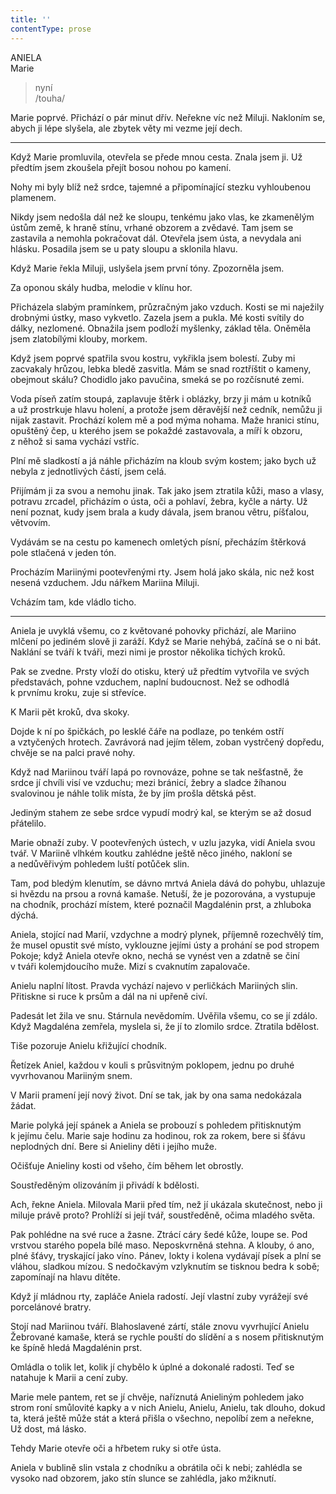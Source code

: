 ```yaml
---
title: ''
contentType: prose
---
```


ANIELA  
Marie

> nyní  
> /touha/

Marie poprvé. Přichází o pár minut dřív. Neřekne víc než Miluji. Nakloním se, abych ji lépe slyšela, ale zbytek věty mi vezme její dech.

* * *

Když Marie promluvila, otevřela se přede mnou cesta. Znala jsem ji. Už předtím jsem zkoušela přejít bosou nohou po kamení.

Nohy mi byly blíž než srdce, tajemné a připomínající stezku vyhloubenou plamenem.

Nikdy jsem nedošla dál než ke sloupu, tenkému jako vlas, ke zkamenělým ústům země, k hraně stínu, vrhané obzorem a zvědavé. Tam jsem se zastavila a nemohla pokračovat dál. Otevřela jsem ústa, a nevydala ani hlásku. Posadila jsem se u paty sloupu a sklonila hlavu.

Když Marie řekla Miluji, uslyšela jsem první tóny. Zpozorněla jsem.

Za oponou skály hudba, melodie v klínu hor.

Přicházela slabým pramínkem, průzračným jako vzduch. Kosti se mi naježily drobnými ústky, maso vykvetlo. Zazela jsem a pukla. Mé kosti svítily do dálky, nezlomené. Obnažila jsem podloží myšlenky, základ těla. Oněměla jsem zlatobílými klouby, morkem.

Když jsem poprvé spatřila svou kostru, vykřikla jsem bolestí. Zuby mi zacvakaly hrůzou, lebka bledě zasvitla. Mám se snad roztříštit o kameny, obejmout skálu? Chodidlo jako pavučina, smeká se po rozčísnuté zemi.

Voda píseň zatím stoupá, zaplavuje štěrk i oblázky, brzy ji mám u kotníků a už prostrkuje hlavu holení, a protože jsem děravější než cedník, nemůžu ji nijak zastavit. Prochází kolem mě a pod mýma nohama. Maže hranici stínu, opuštěný čep, u kterého jsem se pokaždé zastavovala, a míří k obzoru, z něhož si sama vychází vstříc.

Plní mě sladkostí a já náhle přicházím na kloub svým kostem; jako bych už nebyla z jednotlivých částí, jsem celá.

Přijímám ji za svou a nemohu jinak. Tak jako jsem ztratila kůži, maso a vlasy, potravu zrcadel, přicházím o ústa, oči a pohlaví, žebra, kyčle a nárty. Už není poznat, kudy jsem brala a kudy dávala, jsem branou větru, píšťalou, větvovím.

Vydávám se na cestu po kamenech omletých písní, přecházím štěr­ko­vá pole stlačená v jeden tón.

Procházím Mariinými pootevřenými rty. Jsem holá jako skála, nic než kost nesená vzduchem. Jdu nářkem Mariina Miluji.

Vcházím tam, kde vládlo ticho.

* * *

Aniela je uvyklá všemu, co z květované pohovky přichází, ale Mariino mlčení po jediném slově ji zaráží. Když se Marie nehýbá, začíná se o ni bát. Naklání se tváří k tváři, mezi nimi je prostor několika tichých kroků.

Pak se zvedne. Prsty vloží do otisku, který už předtím vytvořila ve svých představách, pohne vzduchem, naplní budoucnost. Než se odhodlá k prvnímu kroku, zuje si střevíce.

K Marii pět kroků, dva skoky.

Dojde k ní po špičkách, po lesklé čáře na podlaze, po tenkém ostří a vztyčených hrotech. Zavrávorá nad jejím tělem, zoban vystrčený dopředu, chvěje se na palci pravé nohy.

Když nad Mariinou tváří lapá po rovnováze, pohne se tak nešťastně, že srdce jí chvíli visí ve vzduchu; mezi bránicí, žebry a sladce žíhanou svalovinou je náhle tolik místa, že by jím prošla dětská pěst.

Jediným stahem ze sebe srdce vypudí modrý kal, se kterým se až dosud přátelilo.

Marie obnaží zuby. V pootevřených ústech, v uzlu jazyka, vidí Aniela svou tvář. V Mariině vlhkém koutku zahlédne ještě něco jiného, nakloní se a nedůvěřivým pohledem luští potůček slin.

Tam, pod bledým klenutím, se dávno mrtvá Aniela dává do pohybu, uhlazuje si hvězdu na prsou a rovná kamaše. Netuší, že je pozorována, a vystupuje na chodník, prochází místem, které poznačil Magdalénin prst, a zhluboka dýchá.

Aniela, stojící nad Marií, vzdychne a modrý plynek, příjemně rozechvělý tím, že musel opustit své místo, vyklouzne jejími ústy a prohání se pod stropem Pokoje; když Aniela otevře okno, nechá se vynést ven a zdatně se činí v tváři kolemjdoucího muže. Mizí s cvaknutím zapalovače.

Anielu naplní lítost. Pravda vychází najevo v perličkách Mariiných slin. Přitiskne si ruce k prsům a dál na ni upřeně civí.

Padesát let žila ve snu. Stárnula nevědomím. Uvěřila všemu, co se jí zdálo. Když Magdaléna zemřela, myslela si, že jí to zlomilo srdce. Ztratila bdělost.

Tiše pozoruje Anielu křižující chodník.

Řetízek Aniel, každou v kouli s průsvitným poklopem, jednu po druhé vyvrhovanou Mariiným snem.

V Marii pramení její nový život. Dní se tak, jak by ona sama nedokázala žádat.

Marie polyká její spánek a Aniela se probouzí s pohledem přitisknutým k jejímu čelu. Marie saje hodinu za hodinou, rok za rokem, bere si šťávu neplodných dní. Bere si Anieliny děti i jejího muže.

Očišťuje Anieliny kosti od všeho, čím během let obrostly.

Soustředěným olizováním ji přivádí k bdělosti.

Ach, řekne Aniela. Milovala Marii před tím, než jí ukázala skutečnost, nebo ji miluje právě proto? Prohlíží si její tvář, soustředěně, očima mladého světa.

Pak pohlédne na své ruce a žasne. Ztrácí cáry šedé kůže, loupe se. Pod vrstvou starého popela bílé maso. Neposkvrněná stehna. A klouby, ó ano, plné šťávy, tryskající jako víno. Pánev, lokty i kolena vydávají písek a plní se vláhou, sladkou mízou. S nedočkavým vzlyknutím se tisknou bedra k sobě; zapomínají na hlavu dítěte.

Když jí mládnou rty, zapláče Aniela radostí. Její vlastní zuby vyrážejí své porcelánové bratry.

Stojí nad Mariinou tváří. Blahoslavené zártí, stále znovu vyvrhu­jící Anielu Žebrované kamaše, která se rychle pouští do slídění a s nosem přitisknutým ke špíně hledá Magdalénin prst.

Omládla o tolik let, kolik jí chybělo k úplné a dokonalé radosti. Teď se natahuje k Marii a cení zuby.

Marie mele pantem, ret se jí chvěje, naříznutá Anieliným pohledem jako strom roní smůlovité kapky a v nich Anielu, Anielu, Anielu, tak dlouho, dokud ta, která ještě může stát a která přišla o všechno, nepolíbí zem a neřekne, Už dost, má lásko.

Tehdy Marie otevře oči a hřbetem ruky si otře ústa.

Aniela v bublině slin vstala z chodníku a obrátila oči k nebi; zahlédla se vysoko nad obzorem, jako stín slunce se zahlédla, jako mžiknutí.
